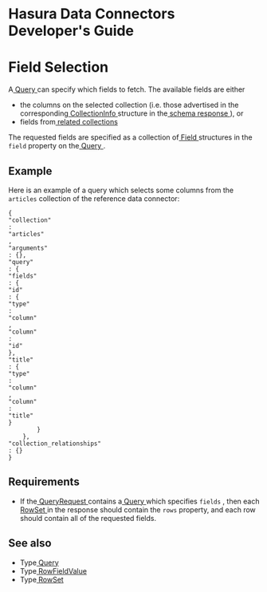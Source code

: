 # Hasura Data Connectors Developer's Guide

# Field Selection

A[ Query ](../../reference/types.html#query)can specify which fields to fetch. The available fields are either

- the columns on the selected collection (i.e. those advertised in the corresponding[ CollectionInfo ](../../reference/types.html#collectioninfo)structure in the[ schema response ](../schema/collections.html)), or
- fields from[ related collections ](./relationships.html)


The requested fields are specified as a collection of[ Field ](../../reference/types.html#field)structures in the `field` property on the[ Query ](../../reference/types.html#query).

## Example

Here is an example of a query which selects some columns from the `articles` collection of the reference data connector:

```
{
"collection"
:
"articles"
,
"arguments"
: {},
"query"
: {
"fields"
: {
"id"
: {
"type"
:
"column"
,
"column"
:
"id"
},
"title"
: {
"type"
:
"column"
,
"column"
:
"title"
}
        }
    },
"collection_relationships"
: {}
}
```

## Requirements

- If the[ QueryRequest ](../../reference/types.html#queryrequest)contains a[ Query ](../../reference/types.html#query)which specifies `fields` , then each[ RowSet ](../../reference/types.html#rowset)in the response should contain the `rows` property, and each row should contain all of the requested fields.


## See also

- Type[ Query ](../../reference/types.html#query)
- Type[ RowFieldValue ](../../reference/types.html#rowfieldvalue)
- Type[ RowSet ](../../reference/types.html#rowset)
